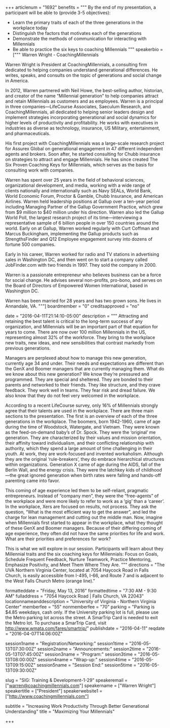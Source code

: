 +++
articlenum = "1692"
benefits = """
By the end of my presentation, a participant will be able to (provide 3-5 objectives):

  - Learn the primary traits of each of the three generations in the workplace today
  - Distinguish the factors that motivates each of the generations
  - Demonstrate the methods of communication for interacting with Millennials
  - Be able to practice the six keys to coaching Millennials
"""
speakerbio = ["""
Warren Wright - CoachingMillennials

Warren Wright is President at CoachingMillennials, a consulting firm dedicated to helping companies understand generational differences. He writes, speaks, and consults on the topic of generations and social change in America.

In 2012, Warren partnered with Neil Howe, the best-selling author, historian, and creator of the name “Millennial generation” to help companies attract and retain Millennials as customers and as employees. Warren is a principal in three companies—LifeCourse Associates, Saeculum Research, and CoachingMillennials, all dedicated to helping senior leaders design and implement strategies incorporating generational and social dynamics for higher levels of productivity and profitability.  He works with executives in industries as diverse as technology, insurance, US Military, entertainment, and pharmaceuticals.

His first project with CoachingMillennials was a large-scale research project for Assurex Global on generational engagement in 47 different independent agents and brokers. Soon after, he started consulting for Chubb insurance on strategies to attract and engage Millennials. He has since created The Six Proven Coaching Keys for Millennials, which serves as the basis for consulting work with companies. 


Warren has spent over 25 years in the field of behavioral sciences, organizational development, and media, working with a wide range of clients nationally and internationally such as Navy SEALs, World Bank, World Economic Forum, Proctor & Gamble, Chubb Insurance, and American Airlines. Warren held leadership positions at Gallup over a ten-year period including Managing Partner of the Gallup Government Practice, which grew from $9 million to $40 million under his direction. Warren also led the Gallup World Poll, the largest research project of its time—interviewing a representative sample of 6 billion people in over 150 countries around the world. Early on at Gallup, Warren worked regularly with Curt Coffman and Marcus Buckingham, implementing the Gallup products such as StrengthsFinder and Q12 Employee engagement survey into dozens of fortune 500 companies.

Early in his career, Warren worked for radio and TV stations in advertising sales in Washington DC, and then went on to start a company called JobFinder.com with two friends in 1997. They sold the company in 2000.

Warren is a passionate entrepreneur who believes business can be a force for social change. He advises several non-profits, pro-bono, and serves on the Board of Directors of Empowered Women International, based in Washington DC.

Warren has been married for 28 years and has two grown sons. He lives in Annandale, VA.
"""]
boardmember = "0"
creditsapproved = "no"

date = "2016-04-11T21:14:10-05:00"
description = """
Attracting and retaining the best talent is critical to the long-term success of any organization, and Millennials will be an important part of that equation for years to come. There are now over 100 million Millennials in the US, representing almost 32% of the workforce. They bring to the workplace new traits, new ideas, and new sensibilities that contrast markedly from previous generations.



Managers are perplexed about how to manage this new generation, currently age 34 and under. Their needs and expectations are different than the GenX and Boomer managers that are currently managing them. What do we know about this new generation? We know they’re pressured and programmed. They are special and sheltered. They are bonded to their parents and networked to their friends. They like structure, and they crave feedback. They work well in teams. They fear risk and dread failure. We also know that they do not feel very welcomed in the workplace.



According to a recent LifeCourse survey, only 16% of Millennials strongly agree that their talents are used in the workplace. There are three main sections to the presentation. The first is an overview of each of the three generations in the workplace. The boomers, born 1942-1960, came of age during the time of Woodstock, Watergate, and Vietnam. They were known as the feed-on-demand baby’s of Dr. Spock. They were the ‘original’ me generation. They are characterized by their values and mission orientation, their affinity toward individualism, and their conflicting relationship with authority, which they spend a large amount of time challenging in their youth. At work, they are work-focused and invented workaholism. Although they are the original ‘rule-breakers’, they do embrace hierarchical structures within organizations. Generation X came of age during the AIDS, fall of the Berlin Wall, and the energy crisis. They were the latchkey kids of childhood—the great ignored generation when birth rates were falling and hands-off parenting came into favor.



This coming of age experience led them to be self-reliant, pragmatic entrepreneurs. Instead of “company men”, they were the “free-agents” of the workplace and were more likely to refer to work as a ‘gig’ than a ‘career’. In the workplace, Xers are focused on results, not process. They ask the question, “What is the most efficient way to get the answer”, and led the charge for lean management and cutting out the middle man. Now, imagine when Millennials first started to appear in the workplace, what they thought of these GenX and Boomer managers. Because of their differing coming of age experience, they often did not have the same priorities for life and work. What are their priorities and preferences for work?



This is what we will explore in our session. Participants will learn about they Millennial traits and the six coaching keys for Millennials: Focus on Goals, Schedule Frequent Feedback, Nurture Teamwork, Practice Mentoring, Emphasize Positivity, and Meet Them Where They Are.
"""
directions = "The UVA Northern Virginia Center, located at 7054 Haycock Road in Falls Church, is easily accessible from I-495, I-66, and Route 7 and is adjacent to the West Falls Church Metro (orange line)."

formatteddate = "Friday, May 13, 2016"
formattedtime = "7:30 AM - 9:30 AM"
fulladdress = "7054 Haycock Road | Falls Church, VA 22043"
locationnameanddescription = "University of Virginia - Northern Virginia Center"
memberfee = "55"
nonmemberfee = "70"
parking = "Parking is $4.85 weekdays, cash only. If the University parking lot is full, please use the Metro parking lot across the street. A SmarTrip Card is needed to exit the Metro lot. To purchase a SmarTrip Card, visit http://www.wmata.com/fares/smartrip/"
publishdate = "2016-04-11"
reqdate = "2016-04-07T14:06:00Z"

session1name = "Registration/Networking:"
session1time = "2016-05-13T07:30:00Z"
session2name = "Announcements:"
session2time = "2016-05-13T07:45:00Z"
session3name = "Program:"
session3time = "2016-05-13T08:00:00Z"
session4name = "Wrap-up:"
session4time = "2016-05-13T09:15:00Z"
session5name = "Session End:"
session5time = "2016-05-13T09:30:00Z"

slug = "SIG: Training & Development-1-29"
speakeremail = ["warren@coachingmillennials.com"]
speakername = ["Warren Wright"]
speakertitle = ["President"]
speakerwebsite1 = ["http://www.coachingmillennials.com"]

subtitle = "Increasing Work Productivity Through Better Generational Understanding"
title = "Maximizing Your Millennials"

+++

